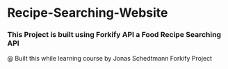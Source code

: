 # Recipe-Searching-Website
### This Project is built using Forkify API a Food Recipe Searching API

@ Built this while learning course by Jonas Schedtmann Forkify Project

